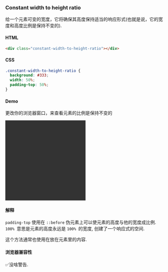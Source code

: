 ### Constant width to height ratio

给一个元素可变的宽度，它将确保其高度保持适当的响应形式(也就是说，它的宽度和高度比例是保持不变的).

#### HTML

```html
<div class="constant-width-to-height-ratio"></div>
```

#### CSS

```css
.constant-width-to-height-ratio {
  background: #333;
  width: 50%;
  padding-top: 50%;
}
```

#### Demo

更改你的浏览器窗口，来查看元素的比例是保持不变的

<div class="snippet-demo">
  <div class="snippet-demo__constant-width-to-height-ratio"></div>
</div>

<style>
.snippet-demo__constant-width-to-height-ratio {
  background: #333;
  width: 50%;
  padding-top: 50%;
}
</style>

#### 解释

`padding-top` 使用在 `::before` 伪元素上可以使元素的高度与他的宽度成比例. `100% `意思是元素的高度永远是 `100% `的宽度, 创建了一个响应式的空间.

这个方法通常也使用在放在元素里的内容.

#### 浏览器兼容性

<span class="snippet__support-note">✅没啥警告.</span>

<!-- tags: layout -->
